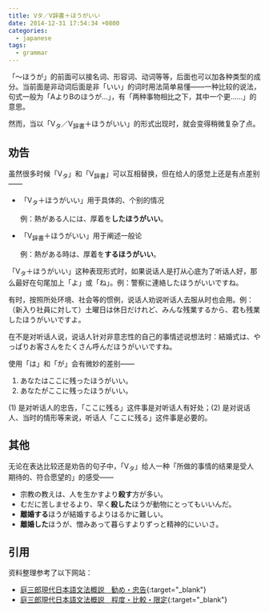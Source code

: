 ```yaml
---
title: Vタ／V辞書＋ほうがいい
date: 2014-12-31 17:54:34 +0800
categories:
  - japanese
tags:
  - grammar
---
```


「〜ほうが」的前面可以接名词、形容词、动词等等，后面也可以加各种类型的成分。当前面是非动词后面是非「いい」的词时用法简单易懂——一种比较的说法，句式一般为「AよりBのほうが…」，有「两种事物相比之下，其中一个更……」的意思。

然而，当以「V<sub>タ</sub>／V<sub>辞書</sub>＋ほうがいい」的形式出现时，就会变得稍微复杂了点。

## 劝告

虽然很多时候「V<sub>タ</sub>」和「V<sub>辞書</sub>」可以互相替换，但在给人的感觉上还是有点差别——

* 「V<sub>タ</sub>＋ほうがいい」用于具体的、个别的情况

    例：熱がある人には、厚着を**したほうがいい**。
* 「V<sub>辞書</sub>＋ほうがいい」用于阐述一般论

    例：熱がある時は、厚着を**するほうがいい**。

「V<sub>タ</sub>＋ほうがいい」这种表现形式时，如果说话人是打从心底为了听话人好，那么最好在句尾加上「よ」或「ね」。例：警察に連絡したほうがいいですね。

有时，按照所处环境、社会等的惯例，说话人劝说听话人去服从时也会用。例：（新入り社員に対して）土曜日は休日だけれど、みんな残業するから、君も残業したほうがいいですよ。

在不是对听话人说，说话人针对非意志性的自己的事情述说想法时：結婚式は、やっぱりお客さんをたくさん呼んだほうがいいですね。

使用「は」和「が」会有微妙的差别——

1. あなたはここに残ったほうがいい。
2. あなたがここに残ったほうがいい。

(1) 是对听话人的忠告，「ここに残る」这件事是对听话人有好处；(2) 是对说话人、当时的情形等来说，听话人「ここに残る」这件事是必要的。

## 其他

无论在表达比较还是劝告的句子中，「V<sub>タ</sub>」给人一种「所做的事情的结果是受人期待的、符合愿望的」的感受——

* 宗教の教えは、人を生かすより**殺す**方が多い。
* むだに苦しませるより、早く**殺した**ほうが動物にとってもいいんだ。
* **離婚する**ほうが結婚するよりはるかに難しい。
* **離婚した**ほうが、憎みあって暮らすよりずっと精神的にいいさ。

## 引用

资料整理参考了以下网站：

* [庭三郎現代日本語文法概説　勧め・忠告](http://www.geocities.jp/niwasaburoo/33susumetyuukoku.html){:target="_blank"}
* [庭三郎現代日本語文法概説　程度・比較・限定](http://www.geocities.jp/niwasaburoo/53teidohikaku.html#53.2){:target="_blank"}
